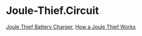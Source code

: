 # Joule-Thief.Circuit
[Joule Thief Battery Charger](https://youtu.be/I8W20uwtJ3Y), [How a Joule Thief Works](https://youtu.be/0GVLnyTdqkg)
